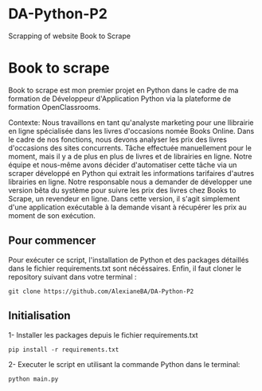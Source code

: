 # DA-Python-P2
Scrapping of website Book to Scrape

# Book to scrape

Book to scrape est mon premier projet en Python dans le cadre de ma formation de Développeur d'Application Python via la plateforme de formation OpenClassrooms.

Contexte: 
Nous travaillons en tant qu'analyste marketing pour une llibrairie en ligne spécialisée dans les livres d'occasions nomée Books Online.
Dans le cadre de nos fonctions, nous devons analyser les prix des livres d'occasions des sites concurrents. Tâche effectuée manuellement pour le moment, mais il y a de plus en plus de livres et de librairies en ligne.
Notre équipe et nous-même avons décider d'automatiser cette tâche via un scraper développé en Python qui extrait les informations tarifaires d'autres librairies en ligne.
Notre responsable nous a demander de développer une version bêta du système pour suivre les prix des livres chez Books to Scrape, un revendeur en ligne.
Dans cette version, il s'agit simplement d'une application exécutable à la demande visant à récupérer les prix au moment de son exécution.


## Pour commencer

Pour exécuter ce script, l'installation de Python et des packages détaillés dans le fichier requirements.txt sont nécéssaires.
Enfin, il faut cloner le repository suivant dans votre terminal :

    git clone https://github.com/AlexianeBA/DA-Python-P2
    


## Initialisation

1- Installer les packages depuis le fichier requirements.txt

    pip install -r requirements.txt

2- Executer le script en utilisant la commande Python dans le terminal:

    python main.py



